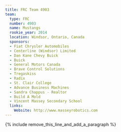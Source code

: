 ```yaml
---
title: FRC Team 4903
team:
  type: FRC
  number: 4903
  name: Mustangs
  rookie_year: 2014
  location: Windsor, Ontario, Canada
  sponsors:
  - Fiat Chrysler Automobiles
  - Centerline (Windsor) Limited
  - Dan Kane Chevy Buick
  - Buick
  - General Motors Canada
  - Brave Control Solutions
  - Tregaskiss
  - Radix
  - St. Clair College
  - Advance Business Machines
  - Sandra Chappus - Realtor
  - Build A Mold
  - Vincent Massey Secondary School
  links:
    Website: http://www.masseyrobotics.com
---
```


{% include remove_this_line_and_add_a_paragraph %}